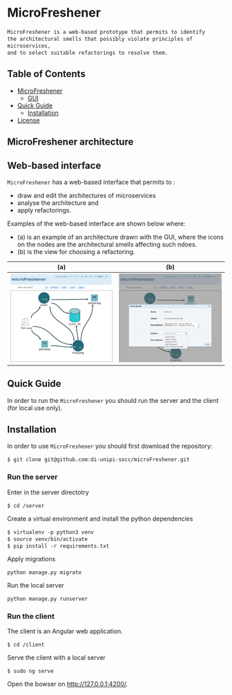 # MicroFreshener

```
MicroFreshener is a web-based prototype that permits to identify
the architectural smells that possibly violate principles of microservices, 
and to select suitable refactorings to resolve them.
```


## Table of Contents
- [MicroFreshener](#microfreshener-architecture)
  * [GUI](#web-based-interface)
  <!-- * [Internal architecture](#internal-architecture) -->
- [Quick Guide](#quick-guide)
  * [Installation](#installation)
  <!-- * [Example of usage](#example-of-usage) -->
- [License](#license)

## MicroFreshener architecture

## Web-based interface
`MicroFreshener` has a web-based interface that permits to :
- draw and edit the architectures of microservices
- analyse the architecture and 
- apply refactorings.

Examples of the web-based interface are shown below where:
 - (a) is an example of an architecture drawn with the GUI, where the icons on the nodes  are the architectural smells affecting such ndoes.
 - (b) is the view for choosing a refactoring.

  (a)       |  (b)
:-------------------------:|:-------------------------:
![](./docs/screenshot1.png)  |  ![](./docs/screenshot2.png)

<!-- ## Internal Architecture
`MicroFreshener` architecture is composed by a backend and a frontend.

![](./docs/microFreshener.png) -->


## Quick Guide
In order to run the `MicroFreshener` you should run the server and the client (for local use only).

## Installation
In order to use `MicroFreshener` you should first download the repository:

```
$ git clone git@github.com:di-unipi-socc/microFreshener.git
```

### Run the server
Enter in the server directotry 

```
$ cd /server
```

Create a virtual environment and install the python dependencies

```
$ virtualenv -p python3 venv  
$ source venv/bin/activate 
$ pip install -r requirements.txt 
```

Apply migrations

```
python manage.py migrate

```

Run the local server

```
python manage.py runserver

```

###  Run the client
The client is an Angular web application.

```
$ cd /client
```

Serve the client with a local server
```
$ sudo ng serve
```

Open the bowser on http://127.0.0.1:4200/.

